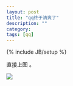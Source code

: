 ```yaml
---
layout: post
title: "qq终于清爽了"
description: ""
category: 
tags: [qq]
---
```

{% include JB/setup %}

直接上图 。

![](https://dl.thestevelee.co.cc/u/92282746/pic/newly/qq.png)
